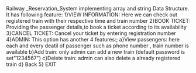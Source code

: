 Railway _Reservation_System
implementing array and string Data Structure.
It has following feature:
1}VIEW INFORMATION: Here we can check out registered train with their respective time and train number
2}BOOK TICKET: Providing the passenger details,to book a ticket according to its availability
3}CANCEL TICKET: Cancel your ticket by entering registration number
4}ADMIN: This option has another 4 features:;
a}View passengers: here  each and every deatil of passenger such as phone number , train number is available
b}Add train: only admin can add a new train (default password is set"1234567")
c}Delete train: admin can also delete a already registered train
d} Back
5} EXIT

